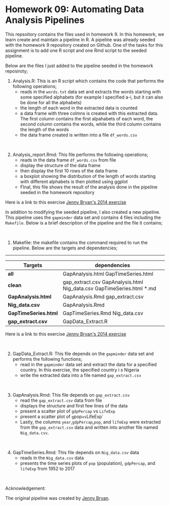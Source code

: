 # Homework 09: Automating Data Analysis Pipelines

This repsoitory contains the files used in homework 9. In this homework, we learn create and maintain a pipeline in R. A pipeline was already seeded with the homework 9 repository created on Github. One of the tasks for this assignment is to add one R script and one Rmd script to the seeded pipeline. 



Below are the files I just added to the pipeline seeded in the homework reposiroty;

1. Analysis.R: This is an R script which contains the code that performs the following operations; 
	* reads in the `words.txt` data set and extracts the words starting with some specified alphabets (for example I specified a-i, but it can also be done for all the alphabets)
	* the length of each word in the extracted data is counted
	* a data frame with three colmns is created with this extracted data. The first column contains the first alpahabets of each word, the second column contains the words, while the third column contains the length of the words
	* the data frame created is written into a file  `df_words.csv`

<br>

2. Analysis_report.Rmd: This file performs the following operations;
	*  reads in the data frame `df_words.csv` from file
	* display the structure of the data frame
	*  then display the first 10 rows of the data frame
	* a boxplot showing the distribution of the length of words starting with different alphabets is then plotted using ggplot
	* FInal, this file shows the result of the analysis done in the pipeline seeded in the homework repository
	
Here is a link to this exercise [Jenny Bryan's 2014 exercise](https://github.com/jennybc?tab=overview&from=2014-03-01&to=2014-03-31)
	
	
In addition to modifying the seeded pipeline, I also created a new pipeline. This pipeline uses the `gapminder` data set and contains 4 files including the `Makefile`. Below is a brief description of the pipeline and the file it contains; 
	
<br>
	
1. Makefile: the makefile contains the command required to run the pipeline. Below are the targets and dependencies;

----------------------------------------------------
Targets                       | dependencies | 
----------------------------|-----|
**all**            | GapAnalysis.html  GapTimeSeries.html |
**clean**         |   gap_extract.csv  GapAnalysis.html Nig_data.csv GapTimeSeries.html *.md|
**GapAnalysis.html**        |GapAnalysis.Rmd gap_extract.csv  |
**Nig_data.csv**      |  GapAnalysis.Rmd|
**GapTimeSeries.html** |  GapTimeSeries.Rmd Nig_data.csv  |
**gap_extract.csv**          | GapData_Extract.R |



Here is a link to this exercise [Jenny Bryan's 2014 exercise](https://github.com/jennybc?tab=overview&from=2014-03-01&to=2014-03-31)
	
	


<br>

2. GapData_Extract.R: This file depends on the `gapminder` data set and performs the following functions; 
	* read in the `gapminder`   data set and  extract the data for a specified country. In this exercise, the specified country i s Nigeria
	* write  the extracted data into  a file named `gap_extract.csv` 
	
<br>

3. GapAnalysis.Rmd: This file depends on `gap_extract.csv` 
	* read the `gap_extract.csv` data  from file
	* displays the structure and first few lines of the data
	* present a scatter plot of `gdpPercap` vs `LifeExp`  
	* present a scatter plot of `g`pop` vs `LifeExp`
	* Lastly, the columns `year`,`gdpPercap`,`pop`, and `lifeExp` were extracted from the   `gap_extract.csv` data and  written  into 			another file named `Nig_data.csv`.

<br>

4. GapTimeSeries.Rmd: This file depends on `Nig_data.csv` data
	* reads in the `Nig_data.csv` data 
	* presents the time series plots of  `pop` (population), `gdpPercap`, and `lifeExp`  from 1952 to 2017
	
	
	
	
<br>
	
Acknowledgement:

The original pipeline was created by [Jenny Bryan](https://github.com/jennybc?tab=overview&from=2014-03-01&to=2014-03-31). 
